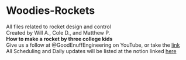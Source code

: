 # Woodies-Rockets
All files related to rocket design and control\
Created by Will A., Cole D., and Matthew P.\
**How to make a rocket by three college kids** \
Give us a follow at @GoodEnuffEngineering on YouTube, or take the [link](https://www.youtube.com/channel/UCJkPznxXx-ik1TMp3VLUVOw)\
All Scheduling and Daily updates will be listed at the notion linked [here](https://imaginary-cadmium-d3f.notion.site/Woodies-Wockets-60ab52ea17414d15b66bf4899e530979?pvs=4)



